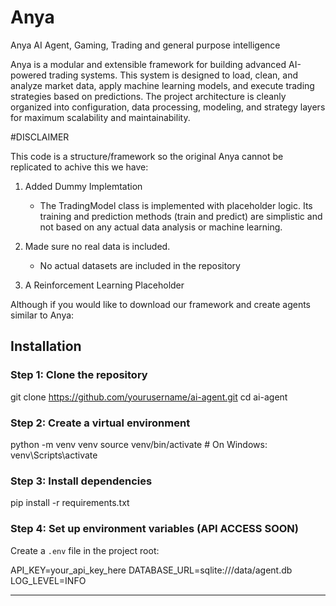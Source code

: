 # Anya
Anya AI Agent, Gaming, Trading and general purpose intelligence 

Anya is a modular and extensible framework for building advanced AI-powered trading systems. This system is designed to load, clean, and analyze market data, apply machine learning models, and execute trading strategies based on predictions. The project architecture is cleanly organized into configuration, data processing, modeling, and strategy layers for maximum scalability and maintainability.




#DISCLAIMER

This code is a structure/framework so the original Anya cannot be replicated to achive this we have:

1. Added Dummy Implemtation
    - The TradingModel class is implemented with placeholder logic. Its training and prediction methods (train and predict) are simplistic and not based on any actual data analysis or 
       machine learning.
3. Made sure no real data is included.
   - No actual datasets are included in the repository

 4. A Reinforcement Learning Placeholder


Although if you would like to download our framework and create agents similar to Anya:

## Installation

### Step 1: Clone the repository

git clone https://github.com/yourusername/ai-agent.git
cd ai-agent

### Step 2: Create a virtual environment

python -m venv venv
source venv/bin/activate  # On Windows: venv\Scripts\activate

### Step 3: Install dependencies

pip install -r requirements.txt

### Step 4: Set up environment variables (API ACCESS SOON)

Create a `.env` file in the project root:

API_KEY=your_api_key_here
DATABASE_URL=sqlite:///data/agent.db
LOG_LEVEL=INFO

---
